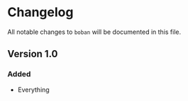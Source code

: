 # Changelog

All notable changes to `boban` will be documented in this file.

## Version 1.0

### Added
- Everything
